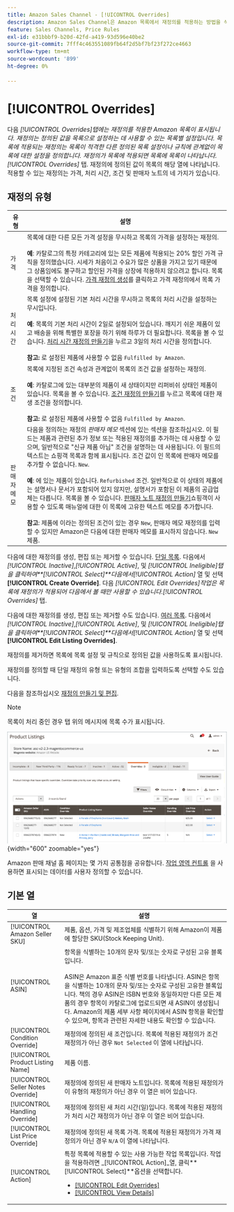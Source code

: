 ```yaml
---
title: Amazon Sales Channel - [!UICONTROL Overrides]
description: Amazon Sales Channel은 Amazon 목록에서 재정의를 적용하는 방법을 식별하고 관리하는 데 도움이 되는 재정의 탭을 제공합니다.
feature: Sales Channels, Price Rules
exl-id: e31bbbf9-b20d-42fd-a419-93d596e40be2
source-git-commit: 7fff4c463551089fb64f2d5bf7bf23f272ce4663
workflow-type: tm+mt
source-wordcount: '899'
ht-degree: 0%

---
```


# [!UICONTROL Overrides]

다음 _[!UICONTROL Overrides]_탭에는 재정의를 적용한 Amazon 목록이 표시됩니다. 재정의는 정의된 값을 목록으로 설정하는 데 사용할 수 있는 목록별 설정입니다. 목록에 적용되는 재정의는 목록이 적격한 다른 정의된 목록 설정이나 규칙에 관계없이 목록에 대한 설정을 정의합니다. 재정의가 목록에 적용되면 목록에 목록이 나타납니다._[!UICONTROL Overrides]_ 탭. 재정의에 정의된 값이 목록의 해당 열에 나타납니다. 적용할 수 있는 재정의는 가격, 처리 시간, 조건 및 판매자 노트의 네 가지가 있습니다.

## 재정의 유형

| 유형 | 설명 |
|---------------|----------------------------------------------------------------------------------------------------------------------------------------------------------------------------------------------------------------------------------------------------------------------------------------------------------------------------------------------------------------------------------------------------------------------------------------------------------------------------------------------------------------------------------------------------------------------------------------------------------------------------------------------------------------------------------------------------------------------------------------------------------------------------------------------------------------------------------------------------------------------------------------------------------------------------------------------------------------------------------------------------------------------------------|
| 가격 | 목록에 대한 다른 모든 가격 설정을 무시하고 목록의 가격을 설정하는 재정의. <br><br>**예**: 카탈로그의 특정 카테고리에 있는 모든 제품에 적용되는 20% 할인 가격 규칙을 정의했습니다. 시세가 처음이고 수요가 많은 상품을 가지고 있기 때문에 그 상품임에도 불구하고 할인된 가격을 상장에 적용하지 않으려고 합니다. 목록을 선택할 수 있습니다. [가격 재정의 생성](./creating-editing-overrides.md#edit-override-single-listing)를 클릭하고 가격 재정의에서 목록 가격을 정의합니다. |
| 처리 시간 | 목록 설정에 설정된 기본 처리 시간을 무시하고 목록의 처리 시간을 설정하는 무시입니다.<br><br>**예**: 목록의 기본 처리 시간이 2일로 설정되어 있습니다. 깨지기 쉬운 제품이 있고 배송을 위해 특별한 포장을 하기 위해 하루가 더 필요합니다. 목록을 볼 수 있습니다. [처리 시간 재정의 만들기](./creating-editing-overrides.md#edit-override-single-listing)을 누르고 3일의 처리 시간을 정의합니다.<br><br>**참고:** 로 설정된 제품에 사용할 수 없음 `Fulfilled by Amazon`. |
| 조건 | 목록에 지정된 조건 속성과 관계없이 목록의 조건 값을 설정하는 재정의.<br><br>**예**: 카탈로그에 있는 대부분의 제품이 새 상태이지만 리퍼비쉬 상태인 제품이 있습니다. 목록을 볼 수 있습니다. [조건 재정의 만들기](./creating-editing-overrides.md#edit-override-single-listing)를 누르고 목록에 대한 재생 조건을 정의합니다.<br><br>**참고:** 로 설정된 제품에 사용할 수 없음 `Fulfilled by Amazon`. |
| 판매자 메모 | 다음을 정의하는 재정의 _판매자 메모_ 섹션에 있는 섹션을 참조하십시오. 이 필드는 제품과 관련된 추가 정보 또는 적용된 재정의를 추가하는 데 사용할 수 있으며, 일반적으로 &quot;신규 제품 아님&quot; 조건을 설명하는 데 사용됩니다. 이 필드의 텍스트는 쇼핑객 목록과 함께 표시됩니다. 조건 값이 인 목록에 판매자 메모를 추가할 수 없습니다. `New`. <br><br>**예**: 에 있는 제품이 있습니다. `Refurbished` 조건. 일반적으로 이 상태의 제품에는 설명서나 문서가 포함되어 있지 않지만, 설명서가 포함된 이 제품의 공급업체는 다릅니다. 목록을 볼 수 있습니다. [판매자 노트 재정의 만들기](./creating-editing-overrides.md#edit-override-single-listing)쇼핑객이 사용할 수 있도록 매뉴얼에 대한 이 목록에 고유한 텍스트 메모를 추가합니다.<br><br>**참고**: 제품에 이라는 정의된 조건이 있는 경우 `New`, 판매자 메모 재정의를 입력할 수 있지만 Amazon은 다음에 대한 판매자 메모를 표시하지 않습니다. `New` 제품. |

다음에 대한 재정의를 생성, 편집 또는 제거할 수 있습니다. [단일 목록](./creating-editing-overrides.md#edit-override-single-listing). 다음에서 _[!UICONTROL Inactive]_,_[!UICONTROL Active]_, 및 _[!UICONTROL Ineligible]_탭을 클릭하여&#x200B;**[!UICONTROL Select]**다음에서_[!UICONTROL Action]_ 열 및 선택 **[!UICONTROL Create Override]**. 다음 _[!UICONTROL Edit Overrides]_작업은 목록에 재정의가 적용되어 다음에서 볼 때만 사용할 수 있습니다._[!UICONTROL Overrides]_ 탭.

다음에 대한 재정의를 생성, 편집 또는 제거할 수도 있습니다. [여러 목록](./creating-editing-overrides.md#edit-override-multiple-listings). 다음에서 _[!UICONTROL Inactive]_,_[!UICONTROL Active]_, 및 _[!UICONTROL Ineligible]_탭을 클릭하여&#x200B;**[!UICONTROL Select]**다음에서_[!UICONTROL Action]_ 열 및 선택 **[!UICONTROL Edit Listing Overrides]**.

재정의를 제거하면 목록에 목록 설정 및 규칙으로 정의된 값을 사용하도록 표시됩니다.

재정의를 정의할 때 단일 재정의 유형 또는 유형의 조합을 입력하도록 선택할 수도 있습니다.

다음을 참조하십시오 [재정의 만들기 및 편집](./creating-editing-overrides.md).

>[!NOTE]
>
>목록이 처리 중인 경우 탭 위의 메시지에 목록 수가 표시됩니다.

![탭 무시](assets/amazon-overrides.png){width="600" zoomable="yes"}

Amazon 판매 채널 홈 페이지는 몇 가지 공통점을 공유합니다. [작업 영역 컨트롤](./workspace-controls.md) 을 사용하면 표시되는 데이터를 사용자 정의할 수 있습니다.

## 기본 열

| 열 | 설명 |
|------------------------------------|------------------------------------------------------------------------------------------------------------------------------------------------------------------------------------------------------------------------------------------------------------------------------------------------------------------------------------------------------------------------------------------------------------------------------------------------------------------------------------|
| [!UICONTROL Amazon Seller SKU] | 제품, 옵션, 가격 및 제조업체를 식별하기 위해 Amazon이 제품에 할당한 SKU(Stock Keeping Unit). |
| [!UICONTROL ASIN] | 항목을 식별하는 10개의 문자 및/또는 숫자로 구성된 고유 블록입니다.<br><br>ASIN은 Amazon 표준 식별 번호를 나타냅니다. ASIN은 항목을 식별하는 10개의 문자 및/또는 숫자로 구성된 고유한 블록입니다. 책의 경우 ASIN은 ISBN 번호와 동일하지만 다른 모든 제품의 경우 항목이 카탈로그에 업로드되면 새 ASIN이 생성됩니다. Amazon의 제품 세부 사항 페이지에서 ASIN 항목을 확인할 수 있으며, 항목과 관련된 자세한 내용도 확인할 수 있습니다. |
| [!UICONTROL Condition Override] | 재정의에 정의된 새 조건입니다. 목록에 적용된 재정의가 조건 재정의가 아닌 경우 `Not Selected` 이 열에 나타납니다. |
| [!UICONTROL Product Listing Name] | 제품 이름. |
| [!UICONTROL Seller Notes Override] | 재정의에 정의된 새 판매자 노트입니다. 목록에 적용된 재정의가 이 유형의 재정의가 아닌 경우 이 열은 비어 있습니다. |
| [!UICONTROL Handling Override] | 재정의에 정의된 새 처리 시간(일)입니다. 목록에 적용된 재정의가 처리 시간 재정의가 아닌 경우 이 열은 비어 있습니다. |
| [!UICONTROL List Price Override] | 재정의에 정의된 새 목록 가격. 목록에 적용된 재정의가 가격 재정의가 아닌 경우 `N/A` 이 열에 나타납니다. |
| [!UICONTROL Action] | 특정 목록에 적용할 수 있는 사용 가능한 작업 목록입니다. 작업을 적용하려면 _[!UICONTROL Action]_열, 클릭&#x200B;**[!UICONTROL Select]**옵션을 선택합니다.<ul><li>[[!UICONTROL Edit Overrides]](./creating-editing-overrides.md#edit-override-single-listing)</li><li>[[!UICONTROL View Details]](./product-listing-details.md)</li></ul> |
